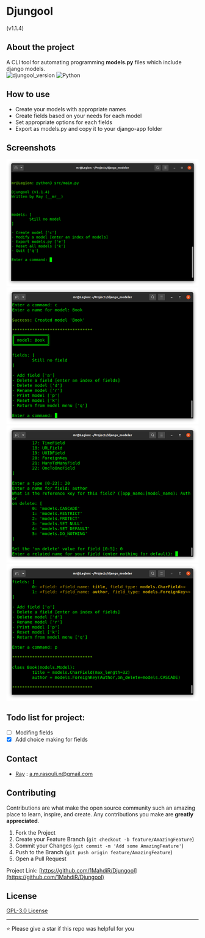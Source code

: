 # Djungool
(v1.1.4)

## About the project

A CLI tool for automating programming **models.py** files which include django models.
<br/>
![djungool_version](https://img.shields.io/github/v/tag/1MahdiR/Djungool?label=version)
![Python](https://img.shields.io/badge/Python-v3.7%5E-green?logo=python)

## How to use

- Create your models with appropriate names
- Create fields based on your needs for each model
- Set appropriate options for each fields
- Export as models.py and copy it to your django-app folder

## Screenshots

![Screenshot #1](images/screenshot_1.png)<br/>
![Screenshot #2](images/screenshot_2.png)<br/>
![Screenshot #3](images/screenshot_3.png)<br/>
![Screenshot #4](images/screenshot_4.png)<br/>

## Todo list for project:

- [ ] Modifing fields
- [x] Add choice making for fields

## Contact

- [Ray](https://github.com/1MahdiR) : a.m.rasouli.n@gmail.com

## Contributing

Contributions are what make the open source community such an amazing place to learn, inspire, and create. Any contributions you make are **greatly appreciated**.

1. Fork the Project
2. Create your Feature Branch (`git checkout -b feature/AmazingFeature`)
3. Commit your Changes (`git commit -m 'Add some AmazingFeature'`)
4. Push to the Branch (`git push origin feature/AmazingFeature`)
5. Open a Pull Request

Project Link: [https://github.com/1MahdiR/Djungool](https://github.com/1MahdiR/Djungool)

## License

[GPL-3.0 License](https://github.com/1MahdiR/Djungool/blob/master/LICENSE)

---

⭐ Please give a star if this repo was helpful for you
